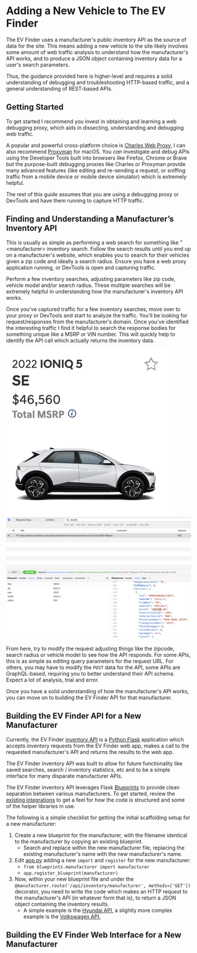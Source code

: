 # Adding a New Vehicle to The EV Finder
The EV Finder uses a manufacturer's public inventory API as the source of data for
the site. This means adding a new vehicle to the site likely involves some amount
of web traffic analysis to understand how the manufacturer's API works, and to
produce a JSON object containing inventory data for a user's search parameters.

Thus, the guidance provided here is higher-level and requires a solid
understanding of debugging and troubleshooting HTTP-based traffic, and a general
understanding of REST-based APIs.


## Getting Started
To get started I recommend you invest in obtaining and learning a web debugging
proxy, which aids in dissecting, understanding and debugging web traffic.

A popular and powerful cross-platform choice is [Charles Web Proxy](https://www.charlesproxy.com/), I can also recommend [Proxyman](https://proxyman.io/) for macOS. You _can_ investigate
and debug APIs using the Developer Tools built into browsers like Firefox,
Chrome or Brave but the purpose-built debugging proxies like Charles or Proxyman
provide many advanced features (like editing and re-sending a request, or 
sniffing traffic from a mobile device or mobile device simulator) which is
extremely helpful.

The rest of this guide assumes that you are using a debugging proxy or DevTools
and have them running to capture HTTP traffic.


## Finding and Understanding a Manufacturer’s Inventory API
This is usually as simple as performing a web search for something like 
"\<manufacturer\> inventory search. Follow the search results until you end up on 
a manufacturer's website, which enables you to search for their vehicles given
a zip code and ideally a search radius. Ensure you have a web proxy application
running, or DevTools is open and capturing traffic.

Perform a few inventory searches, adjusting parameters like zip code, vehicle
model and/or search radius. These multiple searches will be extremely helpful
in understanding how the manufacturer's inventory API works.

Once you've captured traffic for a few inventory searches, move over to your proxy
or DevTools and start to analyze the traffic. You'll be looking for request/responses
from the manufacturer's domain. Once you've identified the interesting traffic
I find it helpful to search the response bodies for something unique like a MSRP
or VIN number. This will quickly help to identify the API call which actually
returns the inventory data. 

![](images/dealer-website.png)
![](images/inventory-api-results.png)

From here, try to modify the request adjusting things like the zipcode, search
radius or vehicle model to see how the API responds. For some APIs, this is as
simple as editing query parameters for the request URL. For others, you may have
to modify the `POST` data for the API, some APIs are GraphQL-based, requiring you
to better understand their API schema. Expect a lot of analysis, trial and error.

Once you have a solid understanding of how the manufacturer's API works, you
can move on to building the EV Finder API for that manufacturer.

## Building the EV Finder API for a New Manufacturer
Currently, the EV Finder [inventory API](../api/) is a
[Python Flask](https://flask.palletsprojects.com/en/2.2.x/) application which
accepts inventory requests from the EV Finder web app, makes a call to the
requested manufacturer's API and returns the results to the web app.

The EV Finder inventory API was built to allow for future functionality like
saved searches, search / inventory statistics, etc and to be a simple interface
for many disparate manufacturer APIs.

The EV Finder inventory API leverages Flask [Blueprints](https://flask.palletsprojects.com/en/2.2.x/tutorial/views/?highlight=blueprints#create-a-blueprint) to provide clean
separation between various manufacturers. To get started, review the [existing
integrations](../api/src/blueprints) to get a feel for how the code is structured
and some of the helper libraries in use.

The following is a simple checklist for getting the initial scaffolding setup
for a new manufacturer:
1. Create a new blueprint for the manufacturer, with the filename identical to the
manufacturer by copying an existing blueprint.
    - Search and replace within the new manufacturer file, replacing the existing
  manufacturer's name with the new manufacturer's name.
2. Edit [app.py](../api/src/app.py) adding a new `import` and `register` for the
new manufacturer:
    - `from blueprints.manufacturer import manufacturer`
    - `app.register_blueprint(manufacturer)`
3. Now, within your new blueprint file and under the
`@manufacturer.route('/api/inventory/manufacturer', methods=['GET'])`
decorator, you need to write the code which makes an HTTP request to the
manufacturer's API (in whatever form that is), to return a JSON object containing
the inventory results.
    - A simple example is the [Hyundai API](../api/src/blueprints/hyundai.py),
    a slightly more complex example is the [Volkswagen API.](../api/src/blueprints/volkswagen.py)

## Building the EV Finder Web Interface for a New Manufacturer
